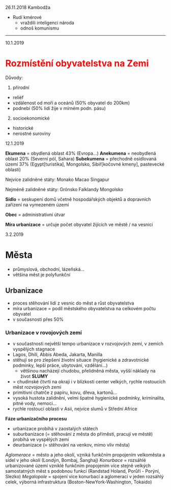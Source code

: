 26.11.2018
Kambodža
- Rudí kmérové
  - vraždili inteligenci národa
  - odnoš komunismu
---
10.1.2019

# <font color="red"> __Rozmístění obyvatelstva na Zemi__ </font>

Důvody:
1. přírodní
  - reliéf
  - vzdálenost od moří a oceánů (50% obyvatel do 200km)
  - podnebí (50% lidí žije v mírném podn. pásu)
2. socioekonomické
  - historické
  - nerostné suroviny

12.1.2019

__Ekumena__ = obydlená oblast 43% (Evropa...)
__Anekumena__ = neobydlená oblast 20% (Severní pól, Sahara)
__Subekumena__ = přechodně osídlovaná území 37% (Egypt[turistika], Mongolsko, Sibiř[kočovné kmeny], pastevecké oblasti)

Nejvíce zalidněné státy:
  Monako
  Macao
  Singapur

Nejméně zalidněné státy:
  Grónsko
  Falklandy
  Mongolsko

__Sídlo__ = seskupení domů včetně hospodářských objektů a dopravních zařízení na vymezeném území

__Obec__ = administrativní útvar

__Míra urbanizace__ = určuje počet obyvatel žijících ve městě / na vesnici

3.2.2019

# __Města__
- průmyslová, obchodní, lázeňská...
- většina měst je polyfunkční

## Urbanizace
- proces stěhování lidí z vesnic do měst a růst obyvatelstva
- míra urbanizace = podíl městského obyvatelstva na celkovém počtu obyvatel
- v současnosti přes 50%

### Urbanizace v rovojových zemí
- v součastnosti největší tempo urbanizace v rozvojových zemí, v zemích vyspělých stagnace
- Lagos, Dhilí, Abbis Abeda, Jakarta, Manilla
- stěhují se pro zlepšení životní situace (hygienické a zdravotnické podmínky, lepší práce, ubytování, vzdělání...)
  - většinou nacházejí chudobu, přelidněná města, vyšší náklady na život
**SLUMY**
- = chudinské čtvrti na okraji i v blízkosti center velkých, rychle rostoucích měst rozvojových zemí
- primitivní chatrče z papíru, kovu, dřeva, kartonů...
- vysoká hustota zalidnění, velmi špatné hygienické podmínky, kriminalita, pitné vody, nemoci...
- rychle rostoucí oblasti v Asii, nejvíce slumů v Střední Africe

**Fáze urbanizačního procesu**
- urbanizace probíhá v zaostalých státech
- suburbanizace (= stěhování z města do příměstí, pracují ve městě) probíhá ve vyspělých zemí
- deurbanizace (= stěhování na venkov, mimo vliv města)

*Aglomerace* = město a jeho okolí, vzniká funkčním propojením velkoměsta a sídel v jeho okolí (Londýn, Bombaj, Šanghaj)
*Konurbace* = rozsáhlé urbanizované území vzniklé funkčním propojením více stejně velkých samostatných měst s podobnou funkcí (Randstad Holand, Porůří - Porýní, Slezko)
*Megalopole* = spojení více konurbací a aglomerací v jeden rozsáhlý celek, výborná infrastruktura (Boston-NewYork-Washington, Tokaido)
